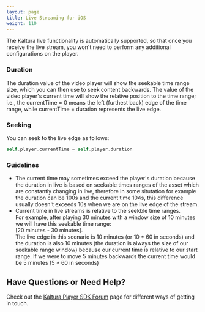 ```yaml
---
layout: page
title: Live Streaming for iOS 
weight: 110
---
```


The Kaltura live functionality is automatically supported, so that once you receive the live stream, you won't need to perform any additional configurations on the player.

### Duration

The duration value of the video player will show the seekable time range size, which you can then use to seek content backwards.
The value of the video player's current time will show the relative position to the time range; i.e., the currentTime = 0 means the left (furthest back) edge of the time range, while currentTime = duration represents the live edge.

### Seeking

You can seek to the live edge as follows:

```swift
self.player.currentTime = self.player.duration
```

### Guidelines 

- The current time may sometimes exceed the player's duration because the duration in live is based on seekable times ranges of the asset which are constantly changing in live, therefore in some situtation for example the duration can be 100s and the current time 104s, this difference usually doesn't exceeds 10s when we are on the live edge of the stream.
- Current time in live streams is relative to the seekble time ranges. </br>
For example, after playing 30 minutes with a window size of 10 minutes we will have this seekable time range:</br>
[20 minutes - 30 minutes].</br>
The live edge in this scenario is 10 minutes (or 10 * 60 in seconds) and the duration is also 10 minutes (the duration is always the size of our seekable range window) because our current time is relative to our start range. 
If we were to move 5 minutes backwards the current time would be 5 minutes (5 * 60 in seconds)

## Have Questions or Need Help?

Check out the [Kaltura Player SDK Forum](https://forum.kaltura.org/c/playkit) page for different ways of getting in touch.
